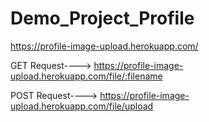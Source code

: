 # Demo_Project_Profile

https://profile-image-upload.herokuapp.com/

GET Request----> https://profile-image-upload.herokuapp.com/file/:filename

POST Request----> https://profile-image-upload.herokuapp.com/file/upload
